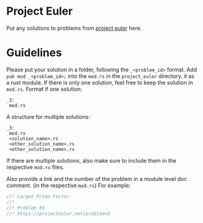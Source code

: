 # Project Euler

Put any solutions to problems from [project euler](https://projecteuler.net/)
here.

# Guidelines

Please put your solution in a folder, following the `_<problem_id>` format.
Add `pub mod _<problem_id>;` into the `mod.rs` in the `project_euler`
directory. it as a rust module. If there is only one solution, feel free to
keep the solution in `mod.rs`. Format if one solution:

```
_3:
 mod.rs 
```

A structure for multiple solutions:
```
_3:
 mod.rs 
 <solution_name>.rs
 <other_solution_name>.rs
 <other_solution_name>.rs
```

If there are multiple solutions, also make sure to include them in the
respective `mod.rs` files.

Also provide a link and the number of the problem in a module level doc 
comment. (in the respective `mod.rs`) For example:

```rust
//! Larget Prime Factor
//! 
//! Problem #3.
//! https://projecteuler.net/problem=3
```
